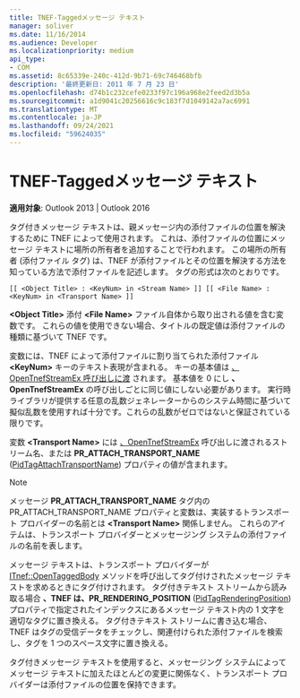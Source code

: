 ```yaml
---
title: TNEF-Taggedメッセージ テキスト
manager: soliver
ms.date: 11/16/2014
ms.audience: Developer
ms.localizationpriority: medium
api_type:
- COM
ms.assetid: 8c65339e-240c-412d-9b71-69c746468bfb
description: '最終更新日: 2011 年 7 月 23 日'
ms.openlocfilehash: d74b1c232cefe0233f97c196a968e2feed2d3b5a
ms.sourcegitcommit: a1d9041c20256616c9c183f7d1049142a7ac6991
ms.translationtype: MT
ms.contentlocale: ja-JP
ms.lasthandoff: 09/24/2021
ms.locfileid: "59624035"
---
```

# <a name="tnef-tagged-message-text"></a>TNEF-Taggedメッセージ テキスト

  
  
**適用対象**: Outlook 2013 | Outlook 2016 
  
タグ付きメッセージ テキストは、親メッセージ内の添付ファイルの位置を解決するために TNEF によって使用されます。 これは、添付ファイルの位置にメッセージ テキストに場所の所有者を追加することで行われます。 この場所の所有者 (添付ファイル タグ) は、TNEF が添付ファイルとその位置を解決する方法を知っている方法で添付ファイルを記述します。 タグの形式は次のとおりです。
  
 `[[ <Object Title> : <KeyNum> in <Stream Name> ]] [[ <File Name> : <KeyNum> in <Transport Name> ]]`
  
 **\<Object Title\>** 添付 **\<File Name\>** ファイル自体から取り出される値を含む変数です。 これらの値を使用できない場合、タイトルの既定値は添付ファイルの種類に基づいて TNEF です。 
  
変数には、TNEF によって添付ファイルに割り当てられた添付ファイル **\<KeyNum\>** キーのテキスト表現が含まれる。 キーの基本値は [、OpenTnefStreamEx 呼び出しに渡](opentnefstreamex.md) されます。 基本値を 0 にし **、OpenTnefStreamEx** の呼び出しごとに同じ値にしない必要があります。 実行時ライブラリが提供する任意の乱数ジェネレーターからのシステム時間に基づいて擬似乱数を使用すれば十分です。これらの乱数がゼロではないと保証されている限りです。
  
変数 **\<Transport Name\>** には [、OpenTnefStreamEx](opentnefstreamex.md) 呼び出しに渡されるストリーム名、または **PR_ATTACH_TRANSPORT_NAME** ([PidTagAttachTransportName](pidtagattachtransportname-canonical-property.md)) プロパティの値が含まれます。
  
> [!NOTE]
> メッセージ **PR_ATTACH_TRANSPORT_NAME** タグ内の PR_ATTACH_TRANSPORT_NAME プロパティと変数は、実装するトランスポート プロバイダーの名前とは **\<Transport Name\>** 関係しません。 これらのアイテムは、トランスポート プロバイダーとメッセージング システムの添付ファイルの名前を表します。 
  
メッセージ テキストは、トランスポート プロバイダーが [ITnef::OpenTaggedBody](itnef-opentaggedbody.md) メソッドを呼び出してタグ付けされたメッセージ テキストを求めるときにタグ付けされます。 タグ付きテキスト ストリームから読み取る場合 **、TNEF は、PR_RENDERING_POSITION** ([PidTagRenderingPosition](pidtagrenderingposition-canonical-property.md)) プロパティで指定されたインデックスにあるメッセージ テキスト内の 1 文字を適切なタグに置き換える。 タグ付きテキスト ストリームに書き込む場合、TNEF はタグの受信データをチェックし、関連付けられた添付ファイルを検索し、タグを 1 つのスペース文字に置き換える。
  
タグ付きメッセージ テキストを使用すると、メッセージング システムによってメッセージ テキストに加えたほとんどの変更に関係なく、トランスポート プロバイダーは添付ファイルの位置を保持できます。
  

